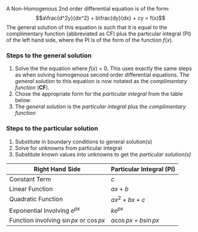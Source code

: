 A Non-Homogenous 2nd order differential equation is of the form:
$$a\frac{d^2y}{dx^2} + b\frac{dy}{dx} + cy = f(x)$$
The general solution of this equation is such that it is equal to the complimentary function (abbreviated as CF) plus the particular integral (PI) of the left hand side, where the PI is of the form of the function $f(x)$. 

### Steps to the general solution
1. Solve the the equation where $f(x)$ = 0. This uses exactly the same steps as when solving homogenous second order differential equations. The *general solution* to this equation is now notated as the *complimentary function* (**CF**).
2. Chose the appropriate form for the *particular integral* from the table below
3. The *general solution* is the *particular integral* plus the *complimentary function*
### Steps to the particular solution
1. Substitute in boundary conditions to general solution(s)
2. Solve for unknowns from particular integral
3. Substitute known values into unknowns to get the *particular solution(s)*

| Right Hand Side                           | Particular Integral (**PI**) |
| ----------------------------------------- | ---------------------------- |
| Constant Term                             | $c$                          |
| Linear Function                           | $ax + b$                     |
| Quadratic Function                        | $ax^2 + bx + c$              |
| Exponential Involving $e^{px}$            | $ke^{px}$                    |
| Function involving $\sin px$ or $\cos px$ | $a\cos px + b\sin px$        | 

